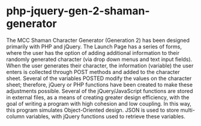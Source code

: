 # php-jquery-gen-2-shaman-generator
The MCC Shaman Character Generator (Generation 2) has been designed primarily with PHP and jQuery.  The Launch Page has a series of forms, where the user has the option of adding additional information to their randomly generated character (via drop down menus and text input fields).  When the user generates their character, the information (variable) the user enters is collected through POST methods and added to the character sheet.  Several of the variables POSTED modify the values on the character sheet; therefore, jQuery or PHP functions have been created to make these adjustments possible.  Several of the jQuery/JavaScript functions are stored in external files, as a means of creating greater design efficiency, with the goal of writing a program with high cohesion and low coupling.  In this way, this program simulates Object-Oriented design.  JSON is used to store multi-column variables, with jQuery functions used to retrieve these variables.    
